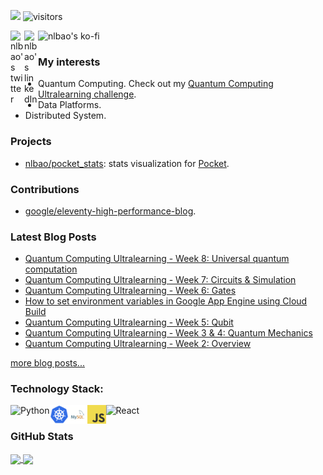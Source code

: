 [<img src="https://github.com/TheDudeThatCode/TheDudeThatCode/blob/master/Assets/Hi.gif" width="29px" />][blog]
![visitors](https://visitor-badge.glitch.me/badge?page_id=nlbao.nlbao)

[<img align="left" alt="nlbao's twitter" width="22px" src="https://raw.githubusercontent.com/peterthehan/peterthehan/master/assets/twitter.svg" />][twitter]
[<img align="left" alt="nlbao's linkedIn" width="22px" src="https://raw.githubusercontent.com/peterthehan/peterthehan/master/assets/linkedin.svg" />][linkedin]
[<img align="left" alt="nlbao's ko-fi" src="https://img.shields.io/badge/Ko--fi-F16061?style=for-the-badge&logo=ko-fi&logoColor=white" />][ko-fi]
<br />

### My interests
* Quantum Computing. Check out my [Quantum Computing Ultralearning challenge](https://nlbao.page/posts/2020/quantum-computing-ultralearning-challenge/).
* Data Platforms.
* Distributed System.

### Projects
* [nlbao/pocket_stats](https://github.com/nlbao/pocket_stats): stats visualization for [Pocket](getpocket.com/).

### Contributions
* [google/eleventy-high-performance-blog](https://github.com/google/eleventy-high-performance-blog/pulls?q=is%3Apr+author%3Anlbao+).

### Latest Blog Posts
<!-- BLOG-POST-LIST:START -->
- [Quantum Computing Ultralearning - Week 8: Universal quantum computation](https://nlbao.page/posts/2021/quantum-computing-ultralearning-week08-universal-quantum-computation/)
- [Quantum Computing Ultralearning - Week 7: Circuits &amp; Simulation](https://nlbao.page/posts/2021/quantum-computing-ultralearning-week07-circuits-and-simulation/)
- [Quantum Computing Ultralearning - Week 6: Gates](https://nlbao.page/posts/2021/quantum-computing-ultralearning-week06-gates/)
- [How to set environment variables in Google App Engine using Cloud Build](https://nlbao.page/posts/2021/how-to-set-environment-variables-in-google-app-engine-using-cloud-build/)
- [Quantum Computing Ultralearning - Week 5: Qubit](https://nlbao.page/posts/2021/quantum-computing-ultralearning-week05-qubit/)
- [Quantum Computing Ultralearning - Week 3 &amp; 4: Quantum Mechanics](https://nlbao.page/posts/2021/quantum-computing-ultralearning-week03-04-quantum-mechanics/)
- [Quantum Computing Ultralearning - Week 2: Overview](https://nlbao.page/posts/2021/quantum-computing-ultralearning-week02-overview/)
<!-- BLOG-POST-LIST:END -->
[more blog posts...][blog]

### Technology Stack:

[<img align="left" alt="Python" src="https://img.shields.io/badge/Python-3776AB?style=for-the-badge&logo=python&logoColor=white" />][blog]
[<img align="left" alt="Kubernetes" width="30px" src="https://raw.githubusercontent.com/github/explore/80688e429a7d4ef2fca1e82350fe8e3517d3494d/topics/kubernetes/kubernetes.png" />][blog]
[<img align="left" alt="Mysql" width="30px" src="https://raw.githubusercontent.com/github/explore/80688e429a7d4ef2fca1e82350fe8e3517d3494d/topics/mysql/mysql.png" />][blog]
[<img align="left" alt="JavaScript" width="30px" src="https://raw.githubusercontent.com/github/explore/80688e429a7d4ef2fca1e82350fe8e3517d3494d/topics/javascript/javascript.png" />][blog]
[<img align="left" alt="React" src="https://img.shields.io/badge/React-20232A?style=for-the-badge&logo=react&logoColor=61DAFB" />][blog]
<br />

### GitHub Stats
<!--github stats cards from https://github.com/anuraghazra/github-readme-stats -->
<a href="https://github.com/nlbao/nlbao">
  <img align="center" src="https://github-readme-stats.nlbao.vercel.app/api?username=nlbao&show_icons=true&count_private=true&hide_title=true" />
</a>
<a href="https://github.com/nlbao/nlbao">
  <img align="center" src="https://github-readme-stats.nlbao.vercel.app/api/top-langs/?username=nlbao&layout=compact&langs_count=7" />
</a>

[linkedin]: https://www.linkedin.com/in/nlbao/
[twitter]: https://twitter.com/nlbao95
[ko-fi]: https://ko-fi.com/nlbao
[blog]: https://nlbao.page

